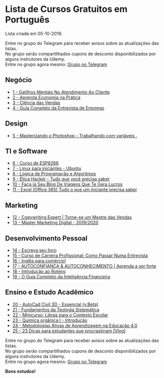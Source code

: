 # Lista de Cursos Gratuitos em Português

Lista criada em 05-10-2019.

Entre no grupo do Telegram para receber avisos sobre as atualizações das listas.  
No grupo serão compartilhados cupons de desconto disponibilizados por alguns instrutores da Udemy.  
Entre no grupo agora mesmo: [Grupo no Telegram](http://bit.ly/2UvKbVX)


## Negócio
 - [ 1 - Gatilhos Mentais No Atendimento Ao Cliente](https://www.udemy.com/course/gatilhos-mentais-no-atendimento-ao-cliente/?deal_code=UDEAFFTS1019&ranMID=39197&ranEAID=FYTGsFWqJEA&ranSiteID=FYTGsFWqJEA-xMz8q_G8lCPNwEtfjsZYbw&LSNPUBID=FYTGsFWqJEA)
 - [ 2 - Aprenda Economia na Prática](https://www.udemy.com/course/ecomimia-na-pratica/?deal_code=UDEAFFTS1019&ranMID=39197&ranEAID=FYTGsFWqJEA&ranSiteID=FYTGsFWqJEA-xMz8q_G8lCPNwEtfjsZYbw&LSNPUBID=FYTGsFWqJEA)
 - [ 3 - Ciência das Vendas](https://www.udemy.com/course/ciencia-das-vendas/?deal_code=UDEAFFTS1019&ranMID=39197&ranEAID=FYTGsFWqJEA&ranSiteID=FYTGsFWqJEA-xMz8q_G8lCPNwEtfjsZYbw&LSNPUBID=FYTGsFWqJEA)
 - [ 4 - Guia Completo da Entrevista de Emprego](https://www.udemy.com/course/passar-na-entrevista-de-emprego-guia-completo/?deal_code=UDEAFFTS1019&ranMID=39197&ranEAID=FYTGsFWqJEA&ranSiteID=FYTGsFWqJEA-xMz8q_G8lCPNwEtfjsZYbw&LSNPUBID=FYTGsFWqJEA)


## Design
 - [ 5 - Masterizando o Photoshop - Trabalhando com variáveis .](https://www.udemy.com/course/masterizando-o-photoshop-trabalhando-com-variaveis/?deal_code=UDEAFFTS1019&ranMID=39197&ranEAID=FYTGsFWqJEA&ranSiteID=FYTGsFWqJEA-xMz8q_G8lCPNwEtfjsZYbw&LSNPUBID=FYTGsFWqJEA)


## TI e Software
 - [ 6 - Curso de ESP8266](https://www.udemy.com/course/curso-de-esp8266/?deal_code=UDEAFFTS1019&ranMID=39197&ranEAID=FYTGsFWqJEA&ranSiteID=FYTGsFWqJEA-xMz8q_G8lCPNwEtfjsZYbw&LSNPUBID=FYTGsFWqJEA)
 - [ 7 - Linux para iniciantes - Ubuntu](https://www.udemy.com/course/linux-para-iniciantes-ubuntu/?deal_code=UDEAFFTS1019&ranMID=39197&ranEAID=FYTGsFWqJEA&ranSiteID=FYTGsFWqJEA-xMz8q_G8lCPNwEtfjsZYbw&LSNPUBID=FYTGsFWqJEA)
 - [ 8 - Lógica de Programação e Algoritmos](https://www.udemy.com/course/logica-de-programacao-e-algoritmos/?deal_code=UDEAFFTS1019&ranMID=39197&ranEAID=FYTGsFWqJEA&ranSiteID=FYTGsFWqJEA-xMz8q_G8lCPNwEtfjsZYbw&LSNPUBID=FYTGsFWqJEA)
 - [ 9 - Ética Hacker - Tudo que você precisa saber](https://www.udemy.com/course/curso-hacker/?deal_code=UDEAFFTS1019&ranMID=39197&ranEAID=FYTGsFWqJEA&ranSiteID=FYTGsFWqJEA-xMz8q_G8lCPNwEtfjsZYbw&LSNPUBID=FYTGsFWqJEA)
 - [ 10 - Faça já Seu Blog De Viagens Que Te Gera Lucros](https://www.udemy.com/course/faca-ja-seu-blog-de-viagens/?deal_code=UDEAFFTS1019&ranMID=39197&ranEAID=FYTGsFWqJEA&ranSiteID=FYTGsFWqJEA-xMz8q_G8lCPNwEtfjsZYbw&LSNPUBID=FYTGsFWqJEA)
 - [ 11 - Excel (Office 365) Tudo o que um iniciante precisa saber](https://www.udemy.com/course/excel-office-365-tudo-o-que-um-iniciante-precisa-saber/?deal_code=UDEAFFTS1019&ranMID=39197&ranEAID=FYTGsFWqJEA&ranSiteID=FYTGsFWqJEA-xMz8q_G8lCPNwEtfjsZYbw&LSNPUBID=FYTGsFWqJEA)


## Marketing
 - [ 12 - Copywriting Expert | Torne-se um Mestre das Vendas](https://www.udemy.com/course/copywriting-expert/?deal_code=UDEAFFTS1019&ranMID=39197&ranEAID=FYTGsFWqJEA&ranSiteID=FYTGsFWqJEA-xMz8q_G8lCPNwEtfjsZYbw&LSNPUBID=FYTGsFWqJEA)
 - [ 13 - Master Marketing Digital - 2019/2020](https://www.udemy.com/course/master-marketing-digital/?deal_code=UDEAFFTS1019&ranMID=39197&ranEAID=FYTGsFWqJEA&ranSiteID=FYTGsFWqJEA-xMz8q_G8lCPNwEtfjsZYbw&LSNPUBID=FYTGsFWqJEA)


## Desenvolvimento Pessoal
 - [ 14 - Escreva seu livro](https://www.udemy.com/course/escreva-seu-livro/?deal_code=UDEAFFTS1019&ranMID=39197&ranEAID=FYTGsFWqJEA&ranSiteID=FYTGsFWqJEA-xMz8q_G8lCPNwEtfjsZYbw&LSNPUBID=FYTGsFWqJEA)
 - [ 15 - Curso de Carreira Profissional: Como Passar Numa Entrevista](https://www.udemy.com/course/cursocarreira-marcioberber/?deal_code=UDEAFFTS1019&ranMID=39197&ranEAID=FYTGsFWqJEA&ranSiteID=FYTGsFWqJEA-xMz8q_G8lCPNwEtfjsZYbw&LSNPUBID=FYTGsFWqJEA)
 - [ 16 - Inglês para comércio!](https://www.udemy.com/course/ingles-para-comercio/?deal_code=UDEAFFTS1019&ranMID=39197&ranEAID=FYTGsFWqJEA&ranSiteID=FYTGsFWqJEA-xMz8q_G8lCPNwEtfjsZYbw&LSNPUBID=FYTGsFWqJEA)
 - [ 17 - AUTOCONFIANÇA & AUTOCONHECIMENTO | Aprenda a ser forte](https://www.udemy.com/course/autoconfianca-autoconhecimento-aprenda-a-ser-forte/?deal_code=UDEAFFTS1019&ranMID=39197&ranEAID=FYTGsFWqJEA&ranSiteID=FYTGsFWqJEA-xMz8q_G8lCPNwEtfjsZYbw&LSNPUBID=FYTGsFWqJEA)
 - [ 18 - Introdução ao Roteiro](https://www.udemy.com/course/introducao-ao-roteiro/?deal_code=UDEAFFTS1019&ranMID=39197&ranEAID=FYTGsFWqJEA&ranSiteID=FYTGsFWqJEA-xMz8q_G8lCPNwEtfjsZYbw&LSNPUBID=FYTGsFWqJEA)
 - [ 19 - O Guia Completo da Inteligência Financeira](https://www.udemy.com/course/inteligencia-financeira-o-guia-para-a-vida-inteira/?deal_code=UDEAFFTS1019&ranMID=39197&ranEAID=FYTGsFWqJEA&ranSiteID=FYTGsFWqJEA-xMz8q_G8lCPNwEtfjsZYbw&LSNPUBID=FYTGsFWqJEA)


## Ensino e Estudo Acadêmico
 - [ 20 - AutoCad Civil 3D - Essencial (v.Beta)](https://www.udemy.com/course/bim-com-foco-na-infraestrutura/?deal_code=UDEAFFTS1019&ranMID=39197&ranEAID=FYTGsFWqJEA&ranSiteID=FYTGsFWqJEA-xMz8q_G8lCPNwEtfjsZYbw&LSNPUBID=FYTGsFWqJEA)
 - [ 21 - Fundamentos da Teologia Sistemática](https://www.udemy.com/course/fundamentos-da-teologia-sistematica/?deal_code=UDEAFFTS1019&ranMID=39197&ranEAID=FYTGsFWqJEA&ranSiteID=FYTGsFWqJEA-xMz8q_G8lCPNwEtfjsZYbw&LSNPUBID=FYTGsFWqJEA)
 - [ 22 - Minicurso: Libras para o Contexto Escolar](https://www.udemy.com/course/minicurso-libras-escolar/?deal_code=UDEAFFTS1019&ranMID=39197&ranEAID=FYTGsFWqJEA&ranSiteID=FYTGsFWqJEA-xMz8q_G8lCPNwEtfjsZYbw&LSNPUBID=FYTGsFWqJEA)
 - [ 23 - Química orgânica I - Introdução](https://www.udemy.com/course/quimica-organica-i-introducao/?deal_code=UDEAFFTS1019&ranMID=39197&ranEAID=FYTGsFWqJEA&ranSiteID=FYTGsFWqJEA-xMz8q_G8lCPNwEtfjsZYbw&LSNPUBID=FYTGsFWqJEA)
 - [ 24 - Metodologias Ativas de Aprendizagem na Educação 4.0](https://www.udemy.com/course/metodologias-ativas-de-aprendizagem/?deal_code=UDEAFFTS1019&ranMID=39197&ranEAID=FYTGsFWqJEA&ranSiteID=FYTGsFWqJEA-xMz8q_G8lCPNwEtfjsZYbw&LSNPUBID=FYTGsFWqJEA)
 - [ 25 - 23 Dicas para estudantes que procrastinam (Vlog)](https://www.udemy.com/course/23-dicas-para-estudantes-que-procrastinam/?deal_code=UDEAFFTS1019&ranMID=39197&ranEAID=FYTGsFWqJEA&ranSiteID=FYTGsFWqJEA-xMz8q_G8lCPNwEtfjsZYbw&LSNPUBID=FYTGsFWqJEA)


Entre no grupo do Telegram para receber avisos sobre as atualizações das listas.  
No grupo serão compartilhados cupons de desconto disponibilizados por alguns instrutores da Udemy.  
Entre no grupo agora mesmo: [Grupo no Telegram](http://bit.ly/2UvKbVX)


**Bons estudos!**
